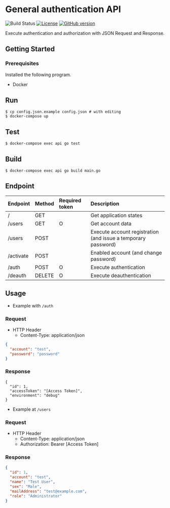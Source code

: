 # General authentication API

![Build Status](https://github.com/gotoeveryone/auth-api/workflows/Build/badge.svg)
[![License](https://img.shields.io/badge/License-BSD%203--Clause-blue.svg)](https://github.com/gotoeveryone/myrecipe/blob/master/LICENSE)
[![GitHub version](https://badge.fury.io/gh/gotoeveryone%2Fauth-api.svg)](https://badge.fury.io/gh/gotoeveryone%2Fauth-api)

Execute authentication and authorization with JSON Request and Response.

## Getting Started

### Prerequisites

Installed the following program.

- Docker

## Run

```
$ cp config.json.example config.json # with editing
$ docker-compose up
```

## Test

```
$ docker-compose exec api go test
```

## Build

```
$ docker-compose exec api go build main.go
```

## Endpoint

|Endpoint|Method|Required token|Description|
|:--|:--|:--|:--|
|/|GET||Get application states|
|/users|GET|O|Get account data|
|/users|POST||Execute account registration (and issue a temporary password)|
|/activate|POST||Enabled account (and change password)|
|/auth|POST|O|Execute authentication|
|/deauth|DELETE|O|Execute deauthentication|

## Usage

- Example with `/auth`

### Request

- HTTP Header
  - Content-Type: application/json

```json
{
  "account": "test",
  "password": "password"
}
```

### Response

```
{
  "id": 1,
  "accessToken": "[Access Token]",
  "environment": "debug"
}
```

- Example at `/users`

### Request

- HTTP Header
  - Content-Type: application/json
  - Authorization: Bearer [Access Token]

### Response

```json
{
  "id": 1,
  "account": "test",
  "name": "Test User",
  "sex": "Male",
  "mailAddress": "test@example.com",
  "role": "Administrator"
}
```
